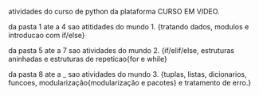 atividades do curso de python da plataforma CURSO EM VIDEO. 

da pasta 1 ate a 4 sao atitidades do mundo 1. {tratando dados, modulos e introducao com if/else} 

da pasta 5 ate a 7 sao atividades do mundo 2. {if/elif/else, estruturas aninhadas e estruturas de repeticao{for e while}

da pasta 8 ate a _ sao atividades do mundo 3. {tuplas, listas, dicionarios, funcoes, modularização{modularização e pacotes} e tratamento de erro.}
